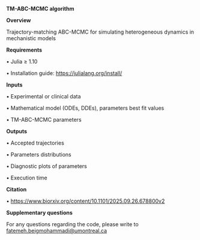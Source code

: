 
**TM-ABC-MCMC algorithm**

**Overview**

Trajectory-matching ABC-MCMC for simulating heterogeneous dynamics in mechanistic models

**Requirements**

•	Julia ≥ 1.10

•	Installation guide: https://julialang.org/install/

**Inputs**

•	Experimental or clinical data

•	Mathematical model (ODEs, DDEs), parameters best fit values

•	TM-ABC-MCMC parameters

**Outputs**

•	Accepted trajectories

•	Parameters distributions

•	Diagnostic plots of parameters

•	Execution time

**Citation** 

• https://www.biorxiv.org/content/10.1101/2025.09.26.678800v2

**Supplementary questions**

For any questions regarding the code, please write to fatemeh.beigmohammadi@umontreal.ca
